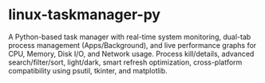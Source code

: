 # linux-taskmanager-py
A Python-based task manager with real-time system monitoring, dual-tab process management (Apps/Background), and live performance graphs for CPU, Memory, Disk I/O, and Network usage. Process kill/details, advanced search/filter/sort, light/dark, smart refresh optimization, cross-platform compatibility using psutil, tkinter, and matplotlib.
